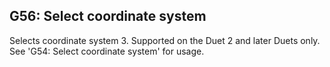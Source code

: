 ## G56: Select coordinate system

Selects coordinate system 3. Supported on the Duet 2 and later Duets only. See 'G54: Select coordinate system' for usage.

